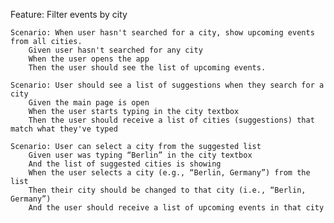 Feature: Filter events by city

    Scenario: When user hasn't searched for a city, show upcoming events from all cities.
        Given user hasn't searched for any city
        When the user opens the app
        Then the user should see the list of upcoming events.

    Scenario: User should see a list of suggestions when they search for a city
        Given the main page is open
        When the user starts typing in the city textbox
        Then the user should receive a list of cities (suggestions) that match what they've typed

    Scenario: User can select a city from the suggested list
        Given user was typing “Berlin” in the city textbox
        And the list of suggested cities is showing
        When the user selects a city (e.g., “Berlin, Germany”) from the list
        Then their city should be changed to that city (i.e., “Berlin, Germany”)
        And the user should receive a list of upcoming events in that city